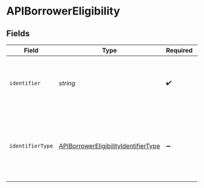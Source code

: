 # APIBorrowerEligibility


## Fields

| Field                                                                                               | Type                                                                                                | Required                                                                                            | Description                                                                                         |
| --------------------------------------------------------------------------------------------------- | --------------------------------------------------------------------------------------------------- | --------------------------------------------------------------------------------------------------- | --------------------------------------------------------------------------------------------------- |
| `identifier`                                                                                        | *string*                                                                                            | :heavy_check_mark:                                                                                  | Legal identifier of the business, such as its SIRET in France.                                      |
| `identifierType`                                                                                    | [APIBorrowerEligibilityIdentifierType](../../models/shared/apiborrowereligibilityidentifiertype.md) | :heavy_minus_sign:                                                                                  | Type of legal business identifier of the business, such as the SIRET in France.                     |